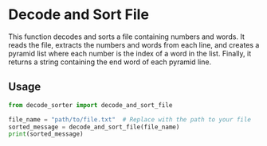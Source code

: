 # Decode and Sort File

This function decodes and sorts a file containing numbers and words. It reads the file, extracts the numbers and words from each line, and creates a pyramid list where each number is the index of a word in the list. 
Finally, it returns a string containing the end word of each pyramid line.

## Usage

```python
from decode_sorter import decode_and_sort_file

file_name = "path/to/file.txt"  # Replace with the path to your file
sorted_message = decode_and_sort_file(file_name)
print(sorted_message)